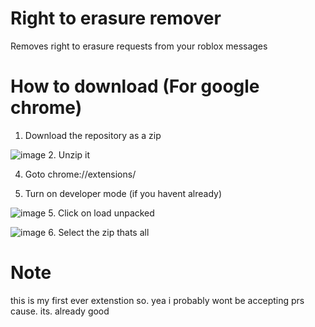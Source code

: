 # Right to erasure remover
Removes right to erasure requests from your roblox messages

# How to download (For google chrome)
1. Download the repository as a zip


![image](https://user-images.githubusercontent.com/102873508/206697922-5c4d2c9d-4701-41cf-bcdf-6a55891a1bb4.png)
2. Unzip it

4. Goto chrome://extensions/

6. Turn on developer mode (if you havent already)


![image](https://user-images.githubusercontent.com/102873508/206697633-7cfb4dca-e434-4f4d-bece-d4be24280a44.png)
5. Click on load unpacked

![image](https://user-images.githubusercontent.com/102873508/206698036-4def068f-64da-43a7-af99-726d4540d43f.png)
6. Select the zip
thats all

# Note
this is my first ever extenstion so. yea
i probably wont be accepting prs cause. its. already good
